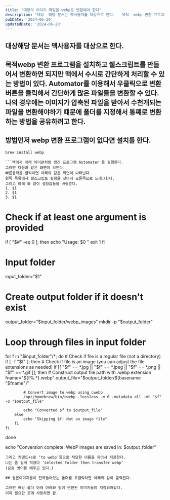 ```yaml
---
title: "대량의 이미지 파일을 webp로 변환해야 한다"
description: "대상  해당 문서는 맥사용자를 대상으로 한다.   목적  webp 변환 프로그램을 설치하고 쉘스크립트를 만들어서 변환하면 되지만 맥에서 수시로 간단하게 처리할 수 있는 방법이 있다. Automator를 이용해서 우클릭으로 변환버튼을 클릭해서 간단하게 많은 파일들을 변환할 수 있다. 나의..."
pubDate: '2024-06-20'
updatedDate: '2024-06-20'
---
```


## 대상해당 문서는 맥사용자를 대상으로 한다.

## 목적webp 변환 프로그램을 설치하고 쉘스크립트를 만들어서 변환하면 되지만 맥에서 수시로 간단하게 처리할 수 있는 방법이 있다. Automator를 이용해서 우클릭으로 변환버튼을 클릭해서 간단하게 많은 파일들을 변환할 수 있다. 나의 경우에는 이미지가 압축된 파일을 받아서 수천개되는 파일을 변환해야하기 떄문에 폴더를 지정해서 통쨰로 변환하는 방법을 공유하려고 한다.

## 방법먼저 webp 변환 프로그램이 없다면 설치를 한다.

```
brew install webp

```맥에서 아래 아이콘처럼 생긴 프로그램 Automater 를 실행한다.
그러면 다음과 같은 화면이 보인다.
빠른동작을 클릭하면 아래와 같은 화면이 나타난다.
왼쪽 목록에서 쉘스크립트 실행을 찾아서 오른쪽으로 드래그한다.
그리고 아래 와 같이 설정값들을 바꿔준다.
1. $1
2. $1
3. $1
```

# Check if at least one argument is provided

if [ "$#" -eq 0 ]; then
    echo "Usage: $0 <folder>"
    exit 1
fi

# Input folder

input_folder="$1"

# Create output folder if it doesn't exist

output_folder="$input_folder/webp_images"
mkdir -p "$output_folder"

# Loop through files in input folder

for f in "$input_folder"/*; do
    # Check if file is a regular file (not a directory)
    if [ -f "$f" ]; then
        # Check if file is an image (you can adjust the file extensions as needed)
        if [[ "$f" == *.jpg || "$f" == *.jpeg || "$f" == *.png || "$f" == *.gif ]]; then
            # Construct output file path with .webp extension
            fname="${f%.*}.webp"
            output_file="$output_folder/$(basename "$fname")"
            
            # Convert image to webp using cwebp
            /opt/homebrew/bin/cwebp -lossless -m 6 -metadata all -mt "$f" -o "$output_file"
            
            echo "Converted $f to $output_file"
        else
            echo "Skipping $f: Not an image file"
        fi
    fi
done

echo "Conversion complete. WebP images are saved in: $output_folder"

```그러면 아래 이미지 처럼 설정이 된다.
그리고 커맨드+s로 ‘to webp’등으로 적당한 이름을 지어서 저장한다.
나는 좀 길게 적었다 ‘selected folder then transfer webp’
(요즘 영어를 배우고 있다.)

## 결론이미지들이 잔뜩들어있는 폴더를 우클릭하면 아래와 같이 출력된다.

그러면 해당 폴더 아래 아래와 같이 변환된 이미지들이 저장되어있다.
이제 필요한 곳에 사용하면 끝.
